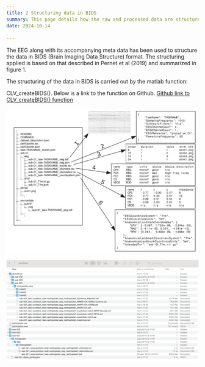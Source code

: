 ```yaml
---
title: 2 Structuring data in BIDS
summary: This page details how the raw and processed data are structured according to BIDS. 
date: 2024-10-14

---
```

The EEG along with its accompanying meta data has been used to structure the data in BIDS (Brain Imaging Data Structure) format. The structuring applied is based on that described in Pernet et al (2019) and summarized in figure 1. 

The structuring of the data in BIDS is carried out by the matlab function:

CLV_createBIDS(). Below is a link to the function on Github.
[Github link to CLV_createBIDS() function](https://github.com/deebeebolger/Project_CeLaVie/blob/938baacd3ff18d6b7692148880f2faee183fe051/CLV_createBIDS.m)

![EEG-BIDS structure](BIDS_example.png "Figure 1: From Pernet, C.R., Appelhoff, S., Gorgolewski, K.J. et al. EEG-BIDS, an extension to the brain imaging data structure for electroencephalography. Sci Data 6, 103 (2019).")

![EEG-BIDS structure in RELAX pipeline](Celavie_BIDS_structure.png "Figure 2: Overview of BIDS structure applied with resting-state data for three post-test participants, sub-018, sub-020 and sub-021. ")